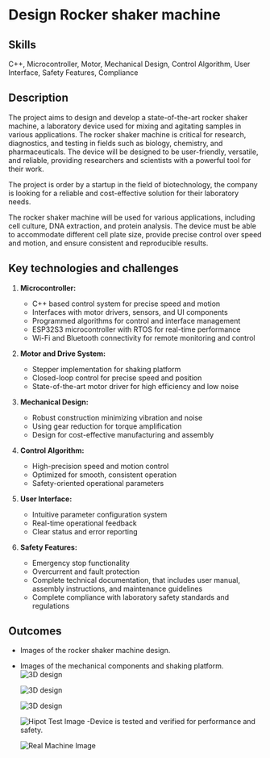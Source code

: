 # Design Rocker shaker machine

## Skills

C++, Microcontroller, Motor, Mechanical Design, Control Algorithm, User Interface, Safety Features, Compliance

## Description

The project aims to design and develop a state-of-the-art rocker shaker machine, a laboratory device used for mixing and agitating samples in various applications. The rocker shaker machine is critical for research, diagnostics, and testing in fields such as biology, chemistry, and pharmaceuticals. The device will be designed to be user-friendly, versatile, and reliable, providing researchers and scientists with a powerful tool for their work.

The project is order by a startup in the field of biotechnology, the company is looking for a reliable and cost-effective solution for their laboratory needs.

The rocker shaker machine will be used for various applications, including cell culture, DNA extraction, and protein analysis. The device must be able to accommodate different cell plate size, provide precise control over speed and motion, and ensure consistent and reproducible results.

## Key technologies and challenges

1. **Microcontroller:**
   - C++ based control system for precise speed and motion
   - Interfaces with motor drivers, sensors, and UI components
   - Programmed algorithms for control and interface management
   - ESP32S3 microcontroller with RTOS for real-time performance
   - Wi-Fi and Bluetooth connectivity for remote monitoring and control

2. **Motor and Drive System:**
   - Stepper implementation for shaking platform
   - Closed-loop control for precise speed and position
   - State-of-the-art motor driver for high efficiency and low noise

3. **Mechanical Design:**
   - Robust construction minimizing vibration and noise
   - Using gear reduction for torque amplification
   - Design for cost-effective manufacturing and assembly

4. **Control Algorithm:**
   - High-precision speed and motion control
   - Optimized for smooth, consistent operation
   - Safety-oriented operational parameters

5. **User Interface:**
   - Intuitive parameter configuration system
   - Real-time operational feedback
   - Clear status and error reporting

6. **Safety Features:**
   - Emergency stop functionality
   - Overcurrent and fault protection
   - Complete technical documentation, that includes user manual, assembly instructions, and maintenance guidelines
   - Complete compliance with laboratory safety standards and regulations

## Outcomes

- Images of the rocker shaker machine design.
- Images of the mechanical components and shaking platform.
  ![3D design](/images/rocker/3ddesign1.png)

    ![3D design](/images/rocker/3ddesign3.png)

    ![3D design](/images/rocker/3ddesign2.png)

    ![Hipot Test Image](/images/rocker/hipot_image.jpeg)
-Device is tested and verified for performance and safety.

    ![Real Machine Image](/images/rocker/real_image.jpeg)

  

